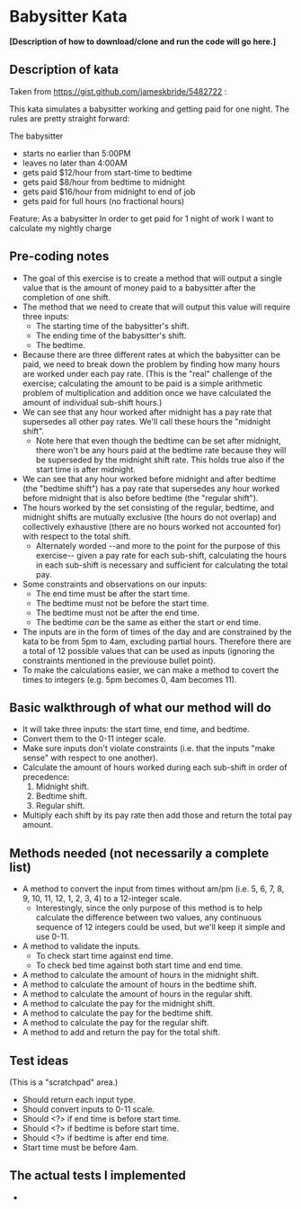 # Babysitter Kata
**[Description of how to download/clone and run the code will go here.]**

## Description of kata
Taken from https://gist.github.com/jameskbride/5482722 :

This kata simulates a babysitter working and getting paid for one night.  The rules are pretty straight forward:

The babysitter 
- starts no earlier than 5:00PM
- leaves no later than 4:00AM
- gets paid $12/hour from start-time to bedtime
- gets paid $8/hour from bedtime to midnight
- gets paid $16/hour from midnight to end of job
- gets paid for full hours (no fractional hours)

Feature:
As a babysitter
In order to get paid for 1 night of work
I want to calculate my nightly charge

## Pre-coding notes
- The goal of this exercise is to create a method that will output a single value that is the amount of money paid to a babysitter after the completion of one shift.
- The method that we need to create that will output this value will require three inputs: 
	- The starting time of the babysitter's shift.
	- The ending time of the babysitter's shift.
	- The bedtime.
- Because there are three different rates at which the babysitter can be paid, we need to break down the problem by finding how many hours are worked under each pay rate. (This is the "real" challenge of the exercise; calculating the amount to be paid is a simple arithmetic problem of multiplication and addition once we have calculated the amount of individual sub-shift hours.)
- We can see that any hour worked after midnight has a pay rate that supersedes all other pay rates. We'll call these hours the "midnight shift".
	- Note here that even though the bedtime can be set after midnight, there won't be any hours paid at the bedtime rate because they will be superseded by the midnight shift rate. This holds true also if the start time is after midnight.
- We can see that any hour worked before midnight and after bedtime (the "bedtime shift") has a pay rate that supersedes any hour worked before midnight that is also before bedtime (the "regular shift").
- The hours worked by the set consisting of the regular, bedtime, and midnight shifts are mutually exclusive (the hours do not overlap) and collectively exhaustive (there are no hours worked not accounted for) with respect to the total shift.
	- Alternately worded --and more to the point for the purpose of this exercise-- given a pay rate for each sub-shift, calculating the hours in each sub-shift is necessary and sufficient for calculating the total pay.
- Some constraints and observations on our inputs:
	- The end time must be after the start time.
	- The bedtime must not be before the start time.
	- The bedtime must not be after the end time.
	- The bedtime *can* be the same as either the start or end time.
- The inputs are in the form of times of the day and are constrained by the kata to be from 5pm to 4am, excluding partial hours. Therefore there are a total of 12 possible values that can be used as inputs (ignoring the constraints mentioned in the previouse bullet point).
- To make the calculations easier, we can make a method to covert the times to integers (e.g. 5pm becomes 0, 4am becomes 11).

## Basic walkthrough of what our method will do
- It will take three inputs: the start time, end time, and bedtime.
- Convert them to the 0-11 integer scale.
- Make sure inputs don't violate constraints (i.e. that the inputs "make sense" with respect to one another).
- Calculate the amount of hours worked during each sub-shift in order of precedence:
	1. Midnight shift.
	2. Bedtime shift.
	3. Regular shift.
- Multiply each shift by its pay rate then add those and return the total pay amount.

## Methods needed (not necessarily a complete list)
- A method to convert the input from times without am/pm (i.e. 5, 6, 7, 8, 9, 10, 11, 12, 1, 2, 3, 4) to a 12-integer scale.
	- Interestingly, since the only purpose of this method is to help calculate the difference between two values, any continuous sequence of 12 integers could be used, but we'll keep it simple and use 0-11.
- A method to validate the inputs.
	- To check start time against end time.
	- To check bed time against both start time and end time.
- A method to calculate the amount of hours in the midnight shift.
- A method to calculate the amount of hours in the bedtime shift.
- A method to calculate the amount of hours in the regular shift.
- A method to calculate the pay for the midnight shift.
- A method to calculate the pay for the bedtime shift.
- A method to calculate the pay for the regular shift.
- A method to add and return the pay for the total shift.

## Test ideas
(This is a "scratchpad" area.)
- Should return each input type.
- Should convert inputs to 0-11 scale.
- Should <?> if end time is before start time.
- Should <?> if bedtime is before start time.
- Should <?> if bedtime is after end time.
- Start time must be before 4am.


## The actual tests I implemented
- 



